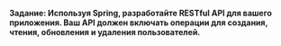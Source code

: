 **Задание: Используя Spring, разработайте RESTful API для вашего приложения. Ваш API должен включать операции для создания, чтения, обновления и удаления пользователей.**
